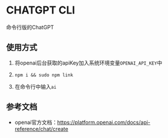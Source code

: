 # CHATGPT CLI
命令行版的ChatGPT

## 使用方式

1. 将openai后台获取的apiKey加入系统环境变量`OPENAI_API_KEY`中

2. `npm i && sudo npm link`

3. 在命令行中输入`ai`

## 参考文档

- openai官方文档：https://platform.openai.com/docs/api-reference/chat/create
